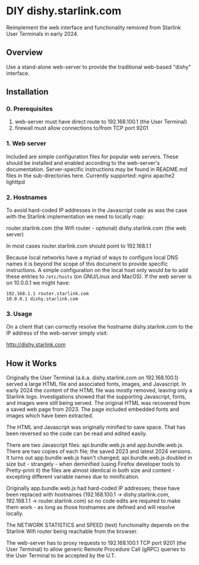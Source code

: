 # DIY dishy.starlink.com

Reimplement the web interface and functionality removed from Starlink User Terminals in early 2024.

## Overview

Use a stand-alone web-server to provide the traditional web-based "dishy" interface. 

## Installation

### 0. Prerequisites

  1. web-server must have direct route to 192.168.100.1 (the User Terminal)
  2. firewall must allow connections to/from TCP port 9201

### 1. Web server

Included are simple configuration files for popular web servers. These should be installed and enabled according to the web-server's documentation. Server-specific instructions may be found in README.md files in the sub-directories here. Currently supported: nginx apache2 lighttpd

### 2. Hostnames

To avoid hard-coded IP addresses in the Javascript code as was the case with the Starlink implementation we need to locally map:

  router.starlink.com (the Wifi router - optional)
  dishy.starlink.com  (the web server)

In most cases router.starlink.com should point to 192.168.1.1

Because local networks have a myriad of ways to configure local DNS names it is beyond the scope of this document to provide specific instructions. A simple configuration on the local host only would be to add these entries to `/etc/hosts` (on GNU/Linux and MacOS). If the web server is on 10.0.0.1 we might have:
```
192.168.1.1 router.starlink.com
10.0.0.1 dishy.starlink.com
```

### 3. Usage

On a client that can correctly resolve the hostname dishy.starlink.com to the IP address of the web-server simply visit:

http://dishy.starlink.com

## How it Works

Originally the User Terminal (a.k.a. dishy.starlink.com on 192.168.100.1) served a large HTML file and associated fonts, images, and Javascript. In early 2024 the content of the HTML file was mostly removed, leaving only a Starlink logo. Investigations showed that the supporting Javascript, fonts, and images were still being served. The original HTML was recovered from a saved web page from 2023. The page included embedded fonts and images which have been extracted.

The HTML and Javascript was originally minified to save space. That has been reversed so the code can be read and edited easily.

There are two Javascript files: api.bundle.web.js and app.bundle.web.js. There are two copies of each file; the saved 2023 and latest 2024 versions. It turns out app.bundle.web.js hasn't changed; api.bundle.web.js doubled in size but - strangely - when deminified (using Firefox developer tools to Pretty-print it) the files are almost identical in both size and content - excepting different variable names due to minification.

Originally app.bundle.web.js had hard-coded IP addresses; these have been replaced with hostnames (192.168.100.1 -> dishy.starlink.com, 192.168.1.1 -> router.starlink.com) so no code edits are required to make them work - as long as those hostnames are defined and will resolve locally.

The NETWORK STATISTICS and SPEED (test) functionality depends on the Starlink Wifi router being reachable from the browser.

The web-server has to proxy requests to 192.168.100.1 TCP port 9201 (the User Terminal) to allow generic Remote Procedure Call (gRPC) queries to the User Terminal to be accepted by the U.T.
